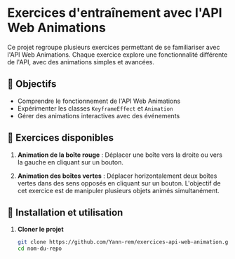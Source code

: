 # Exercices d'entraînement avec l'API Web Animations

Ce projet regroupe plusieurs exercices permettant de se familiariser avec l'API Web Animations.
Chaque exercice explore une fonctionnalité différente de l'API, avec des animations simples et avancées.

## 📌 Objectifs

- Comprendre le fonctionnement de l'API Web Animations
- Expérimenter les classes `KeyframeEffect` et `Animation`
- Gérer des animations interactives avec des événements

## 📁 Exercices disponibles

1. **Animation de la boîte rouge** : Déplacer une boîte vers la droite ou vers la gauche en cliquant sur un bouton.

2. **Animation des boîtes vertes** : Déplacer horizontalement deux boîtes vertes dans des sens opposés en cliquant sur un bouton. L'objectif de cet exercice est de manipuler plusieurs objets animés simultanément.

## 🚀 Installation et utilisation

1. **Cloner le projet**
   ```sh
   git clone https://github.com/Yann-rem/exercices-api-web-animation.git
   cd nom-du-repo
   ```
